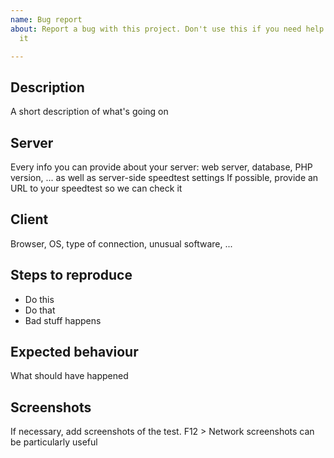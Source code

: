 ```yaml
---
name: Bug report
about: Report a bug with this project. Don't use this if you need help configuring
  it

---
```


## Description
A short description of what's going on

## Server
Every info you can provide about your server: web server, database, PHP version, ... as well as server-side speedtest settings
If possible, provide an URL to your speedtest so we can check it

## Client
Browser, OS, type of connection, unusual software, ...

## Steps to reproduce
* Do this
* Do that
* Bad stuff happens

## Expected behaviour
What should have happened

## Screenshots
If necessary, add screenshots of the test.
F12 > Network screenshots can be particularly useful

